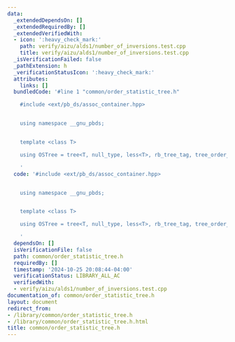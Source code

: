 ```yaml
---
data:
  _extendedDependsOn: []
  _extendedRequiredBy: []
  _extendedVerifiedWith:
  - icon: ':heavy_check_mark:'
    path: verify/aizu/alds1/number_of_inversions.test.cpp
    title: verify/aizu/alds1/number_of_inversions.test.cpp
  _isVerificationFailed: false
  _pathExtension: h
  _verificationStatusIcon: ':heavy_check_mark:'
  attributes:
    links: []
  bundledCode: '#line 1 "common/order_statistic_tree.h"

    #include <ext/pb_ds/assoc_container.hpp>


    using namespace __gnu_pbds;


    template <class T>

    using OSTree = tree<T, null_type, less<T>, rb_tree_tag, tree_order_statistics_node_update>;

    '
  code: '#include <ext/pb_ds/assoc_container.hpp>


    using namespace __gnu_pbds;


    template <class T>

    using OSTree = tree<T, null_type, less<T>, rb_tree_tag, tree_order_statistics_node_update>;

    '
  dependsOn: []
  isVerificationFile: false
  path: common/order_statistic_tree.h
  requiredBy: []
  timestamp: '2024-10-25 20:08:44-04:00'
  verificationStatus: LIBRARY_ALL_AC
  verifiedWith:
  - verify/aizu/alds1/number_of_inversions.test.cpp
documentation_of: common/order_statistic_tree.h
layout: document
redirect_from:
- /library/common/order_statistic_tree.h
- /library/common/order_statistic_tree.h.html
title: common/order_statistic_tree.h
---
```

